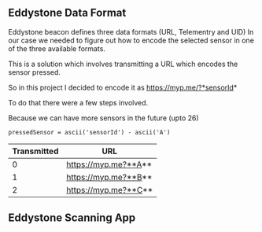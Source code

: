 ## Eddystone Data Format
Eddystone beacon defines three data formats (URL, Telementry and UID)
In our case we needed to figure out how to encode the selected sensor in one of the three available formats.

This is a solution which involves transmitting a URL which encodes the sensor pressed.

So in this project I decided to encode it as https://myp.me/?*sensorId*

To do that there were a few steps involved.

Because we can have more sensors in the future (upto 26)

```
pressedSensor = ascii('sensorId') - ascii('A')
```

Transmitted | URL 
--- | ---
0 | https://myp.me?**A**
1 | https://myp.me?**B**
2 | https://myp.me?**C**



## Eddystone Scanning App
